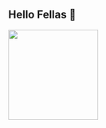 ## Hello Fellas 👋

<div>
  <a href="https://github.com/artpimentel">
  <img height="180em" src="https://github-readme-stats.vercel.app/api?username=artpimentel&show_icons=true&theme=dracula&include_all_commits=true&count_private=true"/>
</div>

<!--
**artpimentel/artpimentel** is a ✨ _special_ ✨ repository because its `README.md` (this file) appears on your GitHub profile.

Here are some ideas to get you started:

- 🔭 I’m currently working on ...
- 🌱 I’m currently learning ...
- 👯 I’m looking to collaborate on ...
- 🤔 I’m looking for help with ...
- 💬 Ask me about ...
- 📫 How to reach me: ...
-->
